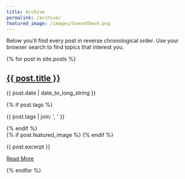 ```yaml
---
title: Archive
permalink: /archive/
featured_image: /images/SunsetDesk.png
---
```


Below you\'ll find every post in reverse chronological order. Use your browser search to find topics that interest you.

<section class="blog single">
  <div class="wrap">
    {% for post in site.posts %}
    <article class="blog-post">
      <div class="blog-post__header">
        <h2 class="blog-post__title"><a href="{{ post.url }}">{{ post.title }}</a></h2>
        <p class="blog-post__subtitle">{{ post.date | date_to_long_string }}</p>
        {% if post.tags %}
        <p class="blog-post__subtitle">{{ post.tags | join: ', ' }}</p>
        {% endif %}
      </div>
      {% if post.featured_image %}
      <a href="{{ post.url }}" class="blog-post__image" style="background-image: url({{ post.featured_image }});"></a>
      {% endif %}
      <div class="blog-post__content">
        <p>{{ post.excerpt }}</p>
        <p><a href="{{ post.url }}" class="button">Read More</a></p>
      </div>
    </article>
    {% endfor %}
  </div>
</section>
